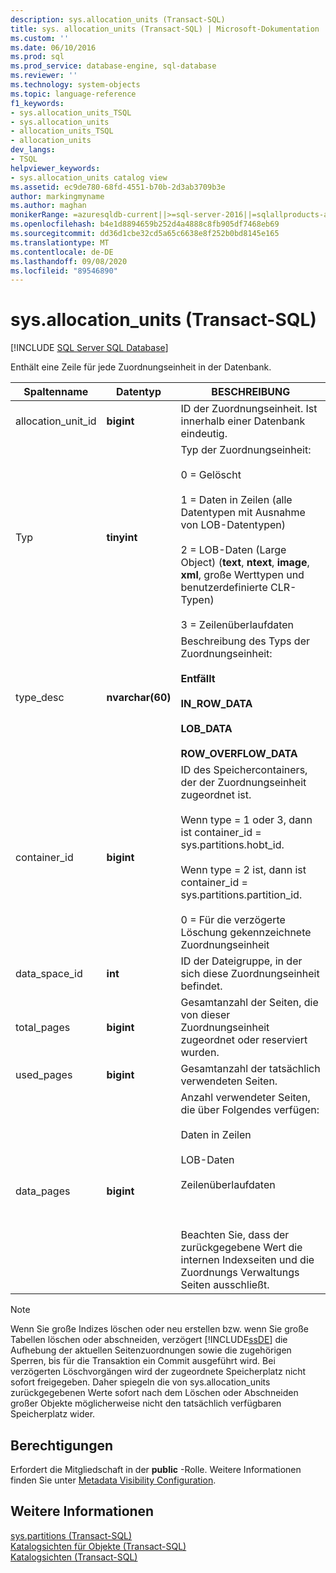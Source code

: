 ```yaml
---
description: sys.allocation_units (Transact-SQL)
title: sys. allocation_units (Transact-SQL) | Microsoft-Dokumentation
ms.custom: ''
ms.date: 06/10/2016
ms.prod: sql
ms.prod_service: database-engine, sql-database
ms.reviewer: ''
ms.technology: system-objects
ms.topic: language-reference
f1_keywords:
- sys.allocation_units_TSQL
- sys.allocation_units
- allocation_units_TSQL
- allocation_units
dev_langs:
- TSQL
helpviewer_keywords:
- sys.allocation_units catalog view
ms.assetid: ec9de780-68fd-4551-b70b-2d3ab3709b3e
author: markingmyname
ms.author: maghan
monikerRange: =azuresqldb-current||>=sql-server-2016||=sqlallproducts-allversions||>=sql-server-linux-2017||=azuresqldb-mi-current
ms.openlocfilehash: b4e1d8894659b252d4a4888c8fb905df7468eb69
ms.sourcegitcommit: dd36d1cbe32cd5a65c6638e8f252b0bd8145e165
ms.translationtype: MT
ms.contentlocale: de-DE
ms.lasthandoff: 09/08/2020
ms.locfileid: "89546890"
---
```

# <a name="sysallocation_units-transact-sql"></a>sys.allocation_units (Transact-SQL)
[!INCLUDE [SQL Server SQL Database](../../includes/applies-to-version/sql-asdb.md)]

  Enthält eine Zeile für jede Zuordnungseinheit in der Datenbank.  
  
|Spaltenname|Datentyp|BESCHREIBUNG|  
|-----------------|---------------|-----------------|  
|allocation_unit_id|**bigint**|ID der Zuordnungseinheit. Ist innerhalb einer Datenbank eindeutig.|  
|Typ|**tinyint**|Typ der Zuordnungseinheit:<br /><br /> 0 = Gelöscht<br /><br /> 1 = Daten in Zeilen (alle Datentypen mit Ausnahme von LOB-Datentypen)<br /><br /> 2 = LOB-Daten (Large Object) (**text**, **ntext**, **image**, **xml**, große Werttypen und benutzerdefinierte CLR-Typen)<br /><br /> 3 = Zeilenüberlaufdaten|  
|type_desc|**nvarchar(60)**|Beschreibung des Typs der Zuordnungseinheit:<br /><br /> **Entfällt**<br /><br /> **IN_ROW_DATA**<br /><br /> **LOB_DATA**<br /><br /> **ROW_OVERFLOW_DATA**|  
|container_id|**bigint**|ID des Speichercontainers, der der Zuordnungseinheit zugeordnet ist.<br /><br /> Wenn type = 1 oder 3, dann ist container_id = sys.partitions.hobt_id.<br /><br /> Wenn type = 2 ist, dann ist container_id = sys.partitions.partition_id.<br /><br /> 0 = Für die verzögerte Löschung gekennzeichnete Zuordnungseinheit|  
|data_space_id|**int**|ID der Dateigruppe, in der sich diese Zuordnungseinheit befindet.|  
|total_pages|**bigint**|Gesamtanzahl der Seiten, die von dieser Zuordnungseinheit zugeordnet oder reserviert wurden.|  
|used_pages|**bigint**|Gesamtanzahl der tatsächlich verwendeten Seiten.|  
|data_pages|**bigint**|Anzahl verwendeter Seiten, die über Folgendes verfügen:<br /><br /> Daten in Zeilen<br /><br /> LOB-Daten<br /><br /> Zeilenüberlaufdaten<br /><br /> <br /><br /> Beachten Sie, dass der zurückgegebene Wert die internen Indexseiten und die Zuordnungs Verwaltungs Seiten ausschließt.|  
  
> [!NOTE]  
>  Wenn Sie große Indizes löschen oder neu erstellen bzw. wenn Sie große Tabellen löschen oder abschneiden, verzögert [!INCLUDE[ssDE](../../includes/ssde-md.md)] die Aufhebung der aktuellen Seitenzuordnungen sowie die zugehörigen Sperren, bis für die Transaktion ein Commit ausgeführt wird. Bei verzögerten Löschvorgängen wird der zugeordnete Speicherplatz nicht sofort freigegeben. Daher spiegeln die von sys.allocation_units zurückgegebenen Werte sofort nach dem Löschen oder Abschneiden großer Objekte möglicherweise nicht den tatsächlich verfügbaren Speicherplatz wider.  
  
## <a name="permissions"></a>Berechtigungen  
 Erfordert die Mitgliedschaft in der **public** -Rolle. Weitere Informationen finden Sie unter [Metadata Visibility Configuration](../../relational-databases/security/metadata-visibility-configuration.md).  
  
## <a name="see-also"></a>Weitere Informationen  
 [sys.partitions &#40;Transact-SQL&#41;](../../relational-databases/system-catalog-views/sys-partitions-transact-sql.md)   
 [Katalogsichten für Objekte &#40;Transact-SQL&#41;](../../relational-databases/system-catalog-views/object-catalog-views-transact-sql.md)   
 [Katalogsichten &#40;Transact-SQL&#41;](../../relational-databases/system-catalog-views/catalog-views-transact-sql.md)  
  
  

